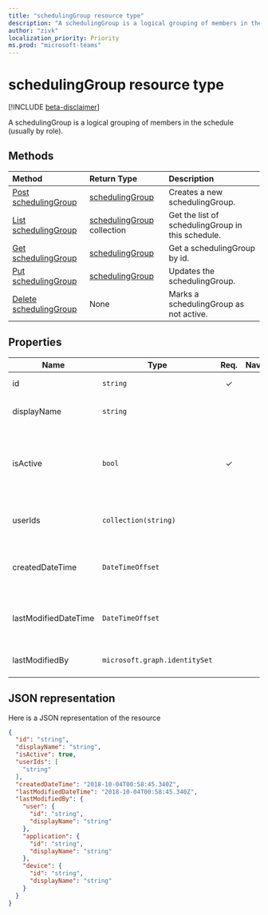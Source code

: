 ```yaml
---
title: "schedulingGroup resource type"
description: "A schedulingGroup is a logical grouping of members in the schedule (usually by role)."
author: "zivk"
localization_priority: Priority
ms.prod: "microsoft-teams"
---
```


# schedulingGroup resource type

[!INCLUDE [beta-disclaimer](../../includes/beta-disclaimer.md)]

A schedulingGroup is a logical grouping of members in the schedule (usually by role). 

## Methods

| Method       | Return Type  |Description|
|:---------------|:--------|:----------|
|[Post schedulingGroup](../api/schedulingGroup-post.md) | [schedulingGroup](schedulingGroup.md) | Creates a new schedulingGroup.|
|[List schedulingGroup](../api/schedulingGroup-list.md) | [schedulingGroup](schedulingGroup.md) collection | Get the list of schedulingGroup in this schedule.|
|[Get schedulingGroup](../api/schedulingGroup-get.md) | [schedulingGroup](schedulingGroup.md) | Get a schedulingGroup by id.|
|[Put schedulingGroup](../api/schedulingGroup-put.md) | [schedulingGroup](schedulingGroup.md) | Updates the schedulingGroup.|
|[Delete schedulingGroup](../api/schedulingGroup-delete.md) | None | Marks a schedulingGroup as not active.|

## Properties
|Name          |Type           |Req.|Nav.|computed|Description                                                                                 |
|--------------|---------------|:--:|:--:|:--:|--------------------------------------------------------------------------------------------|
| id			| `string`      |✓   |  |  |Id of the `schedulingGroup`.|
| displayName   | `string`      |     |  |  | The display name for the `schedulingGroup`.      |
| isActive 			|`bool`      |✓   |  |   | Indicates if the `schedulingGroup` can be used when creating new entities or updating existing ones.|
| userIds 		| `collection(string)`    |   |   | |  The list of user ids that are a member of the `schedulingGroup`. |
| createdDateTime		|`DateTimeOffset`        |   |   |✓  |The time stamp in which this `schedulingGroup` was first created.|
| lastModifiedDateTime		|`DateTimeOffset`        |   |   |✓  |The time stamp in which this `schedulingGroup` was last updated.|
| lastModifiedBy		|`microsoft.graph.identitySet`        |   |   |✓  |The identity that last updated this `schedulingGroup`.|

## JSON representation

Here is a JSON representation of the resource

<!-- {
  "blockType": "resource",
  "keyProperty": "id",
  "@odata.type": "microsoft.graph.schedulingGroup"
}-->

```json
{
  "id": "string",
  "displayName": "string",
  "isActive": true,
  "userIds": [
    "string"
  ],
  "createdDateTime": "2018-10-04T00:58:45.340Z",
  "lastModifiedDateTime": "2018-10-04T00:58:45.340Z",
  "lastModifiedBy": {
    "user": {
      "id": "string",
      "displayName": "string"
    },
    "application": {
      "id": "string",
      "displayName": "string"
    },
    "device": {
      "id": "string",
      "displayName": "string"
    }
  }
}
```


<!-- uuid: 8fcb5dbc-d5aa-4681-8e31-b001d5168d79
2015-10-25 14:57:30 UTC -->
<!--
{
  "type": "#page.annotation",
  "description": "schedulingGroup resource",
  "keywords": "",
  "section": "documentation",
  "tocPath": "",
  "suppressions": [
    "Error: /api-reference/beta/resources/schedulingGroup.md:\r\n      Exception processing links.\r\n    System.ArgumentException: Link Definition was null. Link text: !INCLUDE [beta-disclaimer](../../includes/beta-disclaimer.md)\r\n      at ApiDoctor.Validation.DocFile.get_LinkDestinations()\r\n      at ApiDoctor.Validation.DocSet.ValidateLinks(Boolean includeWarnings, String[] relativePathForFiles, IssueLogger issues, Boolean requireFilenameCaseMatch, Boolean printOrphanedFiles)"
  ]
}
-->
